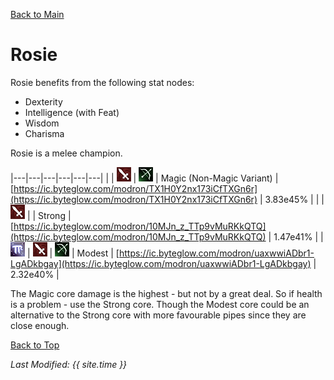 [Back to Main](index.md)

# Rosie

Rosie benefits from the following stat nodes:
* Dexterity
* Intelligence (with Feat)
* Wisdom
* Charisma

Rosie is a melee champion.

|---|---|---|---|---|---|
|   | ![Melee Icon](images\melee.png) | ![Ranged Icon](images\ranged.png) | Magic (Non-Magic Variant) | [https://ic.byteglow.com/modron/TX1H0Y2nx173iCfTXGn6r](https://ic.byteglow.com/modron/TX1H0Y2nx173iCfTXGn6r) | 3.83e45% |
|   | ![Melee Icon](images\melee.png) |   | Strong | [https://ic.byteglow.com/modron/10MJn_z_TTp9vMuRKkQTQ](https://ic.byteglow.com/modron/10MJn_z_TTp9vMuRKkQTQ) | 1.47e41% |
| ![Magic Icon](images\magic.png) | ![Melee Icon](images\melee.png) | ![Ranged Icon](images\ranged.png) | Modest | [https://ic.byteglow.com/modron/uaxwwiADbr1-LgADkbgay](https://ic.byteglow.com/modron/uaxwwiADbr1-LgADkbgay) | 2.32e40% |

The Magic core damage is the highest - but not by a great deal. So if health is a problem - use the Strong core. Though the Modest core could be an alternative to the Strong core with more favourable pipes since they are close enough.

[Back to Top](#top)

*Last Modified: {{ site.time }}*